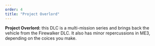 ```yaml
---
order: 4
title: "Project Overlord"
--- 
```


**Project Overlord:** this DLC is a multi-mission series and brings back the vehicle from the Firewalker DLC. It also has minor repercussions in ME3, depending on the coices you make.

